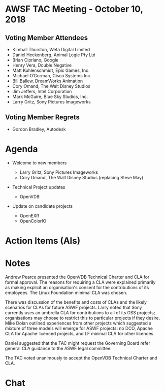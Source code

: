 # AWSF TAC Meeting - October 10, 2018

## Voting Member Attendees

- Kimball Thurston, Weta Digital Limited
- Daniel Heckenberg, Animal Logic Pty Ltd
- Brian Cipriano, Google
- Henry Vera, Double Negative
- Matt Kuhlenschmidt, Epic Games, Inc.
- Michael O’Gorman, Cisco Systems Inc.
- Bill Ballew, DreamWorks Animation
- Cory Omand, The Walt Disney Studios
- Jim Jeffers, Intel Corporation
- Mark McGuire, Blue Sky Studios, Inc.
- Larry Gritz, Sony Pictures Imageworks

## Voting Member Regrets
- Gordon Bradley, Autodesk

# Agenda

- Welcome to new members
  - Larry Gritz, Sony Pictures Imageworks
  - Cory Omand, The Walt Disney Studios  (replacing Steve May)

- Technical Project updates
  - OpenVDB

- Update on candidate projects
  - OpenEXR
  - OpenColorIO

# Action Items (AIs)

# Notes

Andrew Pearce presented the OpenVDB Technical Charter and CLA for formal approval.  The reasons for requiring a CLA were explained primarily as making explicit an organisation's consent for the contributions of its employees.  The Linux Foundation minimal CLA was chosen.

There was discussion of the benefits and costs of CLAs and the likely scenarios for CLAs for future ASWF projects.  Larry noted that Sony currently uses an umbrella CLA for contributions to all of its OSS projects; organisations may choose to restrict this to particular projects if they desire.  Mike Dolan outlined experiences from other projects which suggested a mixture of three models will emerge for ASWF projects: no DCO, Apache CLA for Apache licenced projects, and LF minimal CLA for other licences.

Daniel suggested that the TAC might request the Governing Board refer general CLA guidance to the ASWF legal committee. 

The TAC voted unanimously to accept the OpenVDB Technical Charter and CLA.

# Chat

